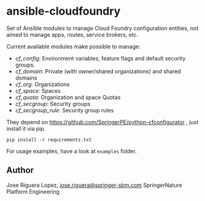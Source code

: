 # ansible-cloudfoundry

Set of Ansible modules to manage Cloud Foundry configuration entities,
not aimed to manage apps, routes, service brokers, etc.

Current available modules make possible to manage:

* *cf_config*: Environment variables, feature flags and default security groups. 
* *cf_domain*: Private (with owner/shared organizations) and shared domains
* *cf_org*: Organizations
* *cf_space*: Spaces
* *cf_quota*: Organization and space Quotas
* *cf_secgroup*: Security groups
* *cf_secgroup_rule*: Security group rules

They depend on https://github.com/SpringerPE/python-cfconfigurator ,
just install it via pip.

```
pip install -r requirements.txt
```

For usage examples, have a look at `examples` folder.


## Author

Jose Riguera Lopez, jose.riguera@springer-sbm.com
SpringerNature Platform Engineering
